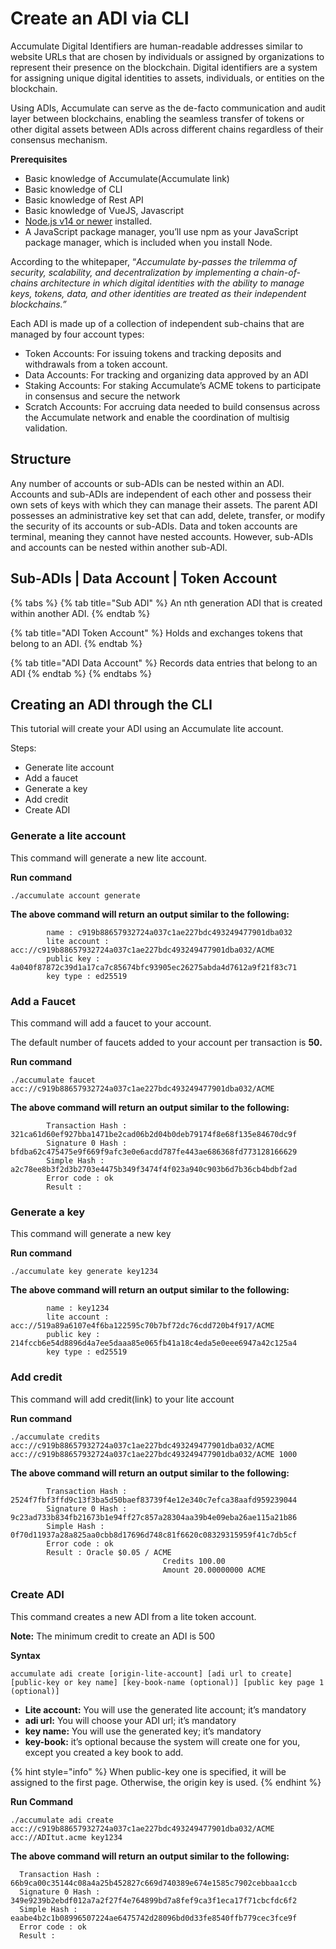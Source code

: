 # Create an ADI via CLI

Accumulate Digital Identifiers are human-readable addresses similar to website URLs that are chosen by individuals or assigned by organizations to represent their presence on the blockchain. Digital identifiers are a system for assigning unique digital identities to assets, individuals, or entities on the blockchain.

Using ADIs, Accumulate can serve as the de-facto communication and audit layer between blockchains, enabling the seamless transfer of tokens or other digital assets between ADIs across different chains regardless of their consensus mechanism.

**Prerequisites**

* Basic knowledge of Accumulate(Accumulate link)
* Basic knowledge of CLI
* Basic knowledge of Rest API
* Basic knowledge of VueJS, Javascript
* [Node.js v14 or newer](https://nodejs.org/) installed.
* A JavaScript package manager, you’ll use npm as your JavaScript package manager, which is included when you install Node.

According to the whitepaper, “_Accumulate by-passes the trilemma of security, scalability, and decentralization by implementing a chain-of-chains architecture in which digital identities with the ability to manage keys, tokens, data, and other identities are treated as their independent blockchains.”_

Each ADI is made up of a collection of independent sub-chains that are managed by four account types:

* Token Accounts: For issuing tokens and tracking deposits and withdrawals from a token account.&#x20;
* Data Accounts: For tracking and organizing data approved by an ADI
* Staking Accounts: For staking Accumulate’s ACME tokens to participate in consensus and secure the network&#x20;
* Scratch Accounts: For accruing data needed to build consensus across the Accumulate network and enable the coordination of multisig validation.&#x20;

## **Structure**

Any number of accounts or sub-ADIs can be nested within an ADI. Accounts and sub-ADIs are independent of each other and possess their own sets of keys with which they can manage their assets. The parent ADI possesses an administrative key set that can add, delete, transfer, or modify the security of its accounts or sub-ADIs. Data and token accounts are terminal, meaning they cannot have nested accounts. However, sub-ADIs and accounts can be nested within another sub-ADI.

## **Sub-ADIs | Data Account | Token Account**

{% tabs %}
{% tab title="Sub ADI" %}
An nth generation ADI that is created within another ADI.&#x20;
{% endtab %}

{% tab title="ADI Token Account" %}
Holds and exchanges tokens that belong to an ADI.&#x20;
{% endtab %}

{% tab title="ADI Data Account" %}
Records data entries that belong to an ADI
{% endtab %}
{% endtabs %}

## **Creating an ADI through the CLI**

This tutorial will create your ADI using an Accumulate lite account.

Steps:

* Generate lite account
* Add a faucet
* Generate a key
* Add credit
* Create ADI

### **Generate a lite account**

This command will generate a new lite account.

**Run command**

```
./accumulate account generate 
```

**The above command will return an output similar to the following:**&#x20;

```
        name : c919b88657932724a037c1ae227bdc493249477901dba032
        lite account : acc://c919b88657932724a037c1ae227bdc493249477901dba032/ACME
        public key : 4a040f87872c39d1a17ca7c85674bfc93905ec26275abda4d7612a9f21f83c71
        key type : ed25519
```

### **Add a Faucet**

This command will add a faucet to your account.

The default number of faucets added to your account per transaction is **50.**

**Run command**

```
./accumulate faucet 
acc://c919b88657932724a037c1ae227bdc493249477901dba032/ACME
```

**The above command will return an output similar to the following:**&#x20;

```
        Transaction Hash : 321ca61d60ef927bba1471be2cad06b2d04b0deb79174f8e68f135e84670dc9f
        Signature 0 Hash : bfdba62c475475e9f669f9afc3e0e6acdd787fe443ae686368fd773128166629
        Simple Hash : a2c78ee8b3f2d3b2703e4475b349f3474f4f023a940c903b6d7b36cb4bdbf2ad
        Error code : ok
        Result : 
```

### **Generate a key**

This command will generate a new key&#x20;

**Run command**

```
./accumulate key generate key1234
```

**The above command will return an output similar to the following:**&#x20;

```
        name : key1234
        lite account : acc://519a89a6107e4f6ba122595c70b7bf72dc76cdd720b4f917/ACME
        public key : 214fccb6e54d8896d4a7ee5daaa85e065fb41a18c4eda5e0eee6947a42c125a4
        key type : ed25519
```

### **Add credit**

This command will add credit(link) to your lite account

**Run command**

```
./accumulate credits acc://c919b88657932724a037c1ae227bdc493249477901dba032/ACME acc://c919b88657932724a037c1ae227bdc493249477901dba032/ACME 1000
```

**The above command will return an output similar to the following:**&#x20;

```
        Transaction Hash : 2524f7fbf3ffd9c13f3ba5d50baef83739f4e12e340c7efca38aafd959239044
        Signature 0 Hash : 9c23ad733b834fb21673b1e94ff27c857a28304aa39b4e09eba26ae115a21b86
        Simple Hash : 0f70d11937a28a825aa0cbb8d17696d748c81f6620c08329315959f41c7db5cf
        Error code : ok
        Result : Oracle $0.05 / ACME
                                  Credits 100.00
                                  Amount 20.00000000 ACME
```

### **Create ADI**

This command creates a new ADI from a lite token account.

**Note:** The minimum credit to create an ADI is 500

**Syntax**

```
accumulate adi create [origin-lite-account] [adi url to create] [public-key or key name] [key-book-name (optional)] [public key page 1 (optional)] 
```

* **Lite account:** You will use the generated lite account; it’s mandatory
* **adi url:** You will choose your ADI url; it’s mandatory
* **key name:** You will use the generated key; it’s mandatory
* **key-book:** it’s optional because the system will create one for you, except you created a key book to add.

{% hint style="info" %}
When public-key one is specified, it will be assigned to the first page. Otherwise, the origin key is used.
{% endhint %}



**Run Command**

```
./accumulate adi create 
acc://c919b88657932724a037c1ae227bdc493249477901dba032/ACME acc://ADItut.acme key1234
```

**The above command will return an output similar to the following:**&#x20;

```
  Transaction Hash : 66b9ca00c35144c08a4a25b452827c669d740389e674e1585c7902cebbaa1ccb
  Signature 0 Hash : 349e9239b2ebdf012a7a2f27f4e764899bd7a8fef9ca3f1eca17f71cbcfdc6f2
  Simple Hash : eaabe4b2c1b08996507224ae6475742d28096bd0d33fe8540ffb779cec3fce9f
  Error code : ok
  Result : 
```

##
